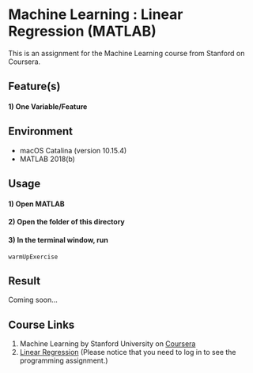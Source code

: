 # Machine Learning : Linear Regression (MATLAB)
This is an assignment for the Machine Learning course from Stanford on Coursera.

## Feature(s)
#### 1) One Variable/Feature

## Environment
- macOS Catalina (version 10.15.4)
- MATLAB 2018(b)

## Usage
#### 1) Open MATLAB
#### 2) Open the folder of this directory
#### 3) In the terminal window, run
```
warmUpExercise
```

## Result
Coming soon... 

[//]: # (![Result])

## Course Links
1) Machine Learning by Stanford University on [Coursera](https://www.coursera.org/learn/machine-learning)
2) [Linear Regression](https://www.coursera.org/learn/machine-learning/programming/8f3qT/linear-regression) 
(Please notice that you need to log in to see the programming assignment.)
